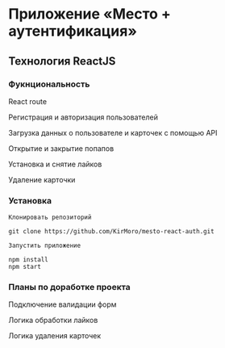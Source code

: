# Приложение «Место + аутентификация»
## Технология ReactJS

### Фукнциональность
React route

Регистрация и авторизация пользователей

Загрузка данных о пользователе и карточек с помощью API

Открытие и закрытие попапов

Установка и снятие лайков

Удаление карточки


### Установка
```
Клонировать репозиторий

git clone https://github.com/KirMoro/mesto-react-auth.git

Запустить приложение

npm install
npm start
```

### Планы по доработке проекта
Подключение валидации форм

Логика обработки лайков

Логика удаления карточек

